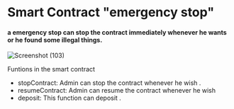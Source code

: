# Smart Contract "emergency stop"

#### a emergency stop can stop the contract immediately whenever he wants or he found some illegal things.

![Screenshot (103)](https://user-images.githubusercontent.com/92226747/194720727-f9c743d5-316a-4d8c-a4cb-1e69b7f6ac21.png)



Funtions in the smart contract
- stopContract: Admin can stop the contract whenever he wish .
- resumeContract: Admin can resume the contract whenever he wish 
- deposit: This function can deposit .
